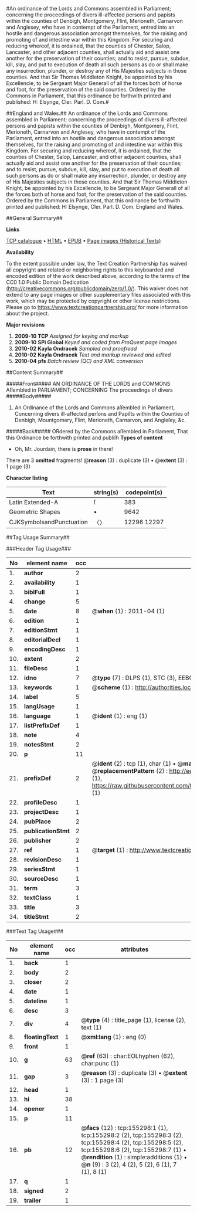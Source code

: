 #An ordinance of the Lords and Commons assembled in Parliament; concerning the proceedings of divers ill-affected persons and papists within the counties of Denbigh, Montgomery, Flint, Merioneth, Carnarvon and Anglesey, who have in contempt of the Parliament, entred into an hostile and dangerous association amongst themselves, for the raising and promoting of and intestine war within this Kingdom. For securing and reducing whereof, it is ordained, that the counties of Chester, Salop, Lancaster, and other adjacent counties, shall actually aid and assist one another for the preservation of their counties; and to resist, pursue, subdue, kill, slay, and put to execution of death all such persons as do or shall make any insurrection, plunder, or destroy any of His Majesties subjects in those counties. And that Sir Thomas Middleton Knight, be appointed by his Excellencie, to be Sergeant Major Generall of all the forces both of horse and foot, for the preservation of the said counties. Ordered by the Commons in Parliament, that this ordinance be forthwith printed and published: H: Elsynge, Cler. Parl. D. Com.#

##England and Wales.##
An ordinance of the Lords and Commons assembled in Parliament; concerning the proceedings of divers ill-affected persons and papists within the counties of Denbigh, Montgomery, Flint, Merioneth, Carnarvon and Anglesey, who have in contempt of the Parliament, entred into an hostile and dangerous association amongst themselves, for the raising and promoting of and intestine war within this Kingdom. For securing and reducing whereof, it is ordained, that the counties of Chester, Salop, Lancaster, and other adjacent counties, shall actually aid and assist one another for the preservation of their counties; and to resist, pursue, subdue, kill, slay, and put to execution of death all such persons as do or shall make any insurrection, plunder, or destroy any of His Majesties subjects in those counties. And that Sir Thomas Middleton Knight, be appointed by his Excellencie, to be Sergeant Major Generall of all the forces both of horse and foot, for the preservation of the said counties. Ordered by the Commons in Parliament, that this ordinance be forthwith printed and published: H: Elsynge, Cler. Parl. D. Com.
England and Wales.

##General Summary##

**Links**

[TCP catalogue](http://www.ota.ox.ac.uk/tcp/)  • 
[HTML](http://tei.it.ox.ac.uk/tcp/Texts-HTML/free/A83/A83041.html)  • 
[EPUB](http://tei.it.ox.ac.uk/tcp/Texts-EPUB/free/A83/A83041.epub) • 
[Page images (Historical Texts)](https://historicaltexts.jisc.ac.uk/eebo-99872999e)

**Availability**

To the extent possible under law, the Text Creation Partnership has waived all copyright and related or neighboring rights to this keyboarded and encoded edition of the work described above, according to the terms of the CC0 1.0 Public Domain Dedication (http://creativecommons.org/publicdomain/zero/1.0/). This waiver does not extend to any page images or other supplementary files associated with this work, which may be protected by copyright or other license restrictions. Please go to https://www.textcreationpartnership.org/ for more information about the project.

**Major revisions**

1. __2009-10__ __TCP__ *Assigned for keying and markup*
1. __2009-10__ __SPi Global__ *Keyed and coded from ProQuest page images*
1. __2010-02__ __Kayla Ondracek__ *Sampled and proofread*
1. __2010-02__ __Kayla Ondracek__ *Text and markup reviewed and edited*
1. __2010-04__ __pfs__ *Batch review (QC) and XML conversion*

##Content Summary##

#####Front#####
AN ORDINANCE OF THE LORDS and COMMONS Aſſembled in PARLIAMENT; CONCERNING The proceedings of divers 
#####Body#####

1. An Ordinance of the Lords and Commons aſſembled in Parliament, Concerning divers ill-affected perſons and Papiſts within the Counties of Denbigh, Mountgomery, Flint, Merioneth, Carnarvon, and Angleſey, &c.

#####Back#####
ORdered by the Commons aſſembled in Parliament, That this Ordinance be forthwith printed and publiſh
**Types of content**

  * Oh, Mr. Jourdain, there is **prose** in there!

There are 3 **omitted** fragments! 
 @__reason__ (3) : duplicate (3)  •  @__extent__ (3) : 1 page (3)

**Character listing**


|Text|string(s)|codepoint(s)|
|---|---|---|
|Latin Extended-A|ſ|383|
|Geometric Shapes|▪|9642|
|CJKSymbolsandPunctuation|〈〉|12296 12297|

##Tag Usage Summary##

###Header Tag Usage###

|No|element name|occ|attributes|
|---|---|---|---|
|1.|__author__|2||
|2.|__availability__|1||
|3.|__biblFull__|1||
|4.|__change__|5||
|5.|__date__|8| @__when__ (1) : 2011-04 (1)|
|6.|__edition__|1||
|7.|__editionStmt__|1||
|8.|__editorialDecl__|1||
|9.|__encodingDesc__|1||
|10.|__extent__|2||
|11.|__fileDesc__|1||
|12.|__idno__|7| @__type__ (7) : DLPS (1), STC (3), EEBO-CITATION (1), PROQUEST (1), VID (1)|
|13.|__keywords__|1| @__scheme__ (1) : http://authorities.loc.gov/ (1)|
|14.|__label__|5||
|15.|__langUsage__|1||
|16.|__language__|1| @__ident__ (1) : eng (1)|
|17.|__listPrefixDef__|1||
|18.|__note__|4||
|19.|__notesStmt__|2||
|20.|__p__|11||
|21.|__prefixDef__|2| @__ident__ (2) : tcp (1), char (1)  •  @__matchPattern__ (2) : ([0-9\-]+):([0-9IVX]+) (1), (.+) (1)  •  @__replacementPattern__ (2) : http://eebo.chadwyck.com/downloadtiff?vid=$1&page=$2 (1), https://raw.githubusercontent.com/textcreationpartnership/Texts/master/tcpchars.xml#$1 (1)|
|22.|__profileDesc__|1||
|23.|__projectDesc__|1||
|24.|__pubPlace__|2||
|25.|__publicationStmt__|2||
|26.|__publisher__|2||
|27.|__ref__|1| @__target__ (1) : http://www.textcreationpartnership.org/docs/. (1)|
|28.|__revisionDesc__|1||
|29.|__seriesStmt__|1||
|30.|__sourceDesc__|1||
|31.|__term__|3||
|32.|__textClass__|1||
|33.|__title__|3||
|34.|__titleStmt__|2||


###Text Tag Usage###

|No|element name|occ|attributes|
|---|---|---|---|
|1.|__back__|1||
|2.|__body__|2||
|3.|__closer__|2||
|4.|__date__|1||
|5.|__dateline__|1||
|6.|__desc__|3||
|7.|__div__|4| @__type__ (4) : title_page (1), license (2), text (1)|
|8.|__floatingText__|1| @__xml:lang__ (1) : eng (0)|
|9.|__front__|1||
|10.|__g__|63| @__ref__ (63) : char:EOLhyphen (62), char:punc (1)|
|11.|__gap__|3| @__reason__ (3) : duplicate (3)  •  @__extent__ (3) : 1 page (3)|
|12.|__head__|1||
|13.|__hi__|38||
|14.|__opener__|1||
|15.|__p__|11||
|16.|__pb__|12| @__facs__ (12) : tcp:155298:1 (1), tcp:155298:2 (2), tcp:155298:3 (2), tcp:155298:4 (2), tcp:155298:5 (2), tcp:155298:6 (2), tcp:155298:7 (1)  •  @__rendition__ (1) : simple:additions (1)  •  @__n__ (9) : 3 (2), 4 (2), 5 (2), 6 (1), 7 (1), 8 (1)|
|17.|__q__|1||
|18.|__signed__|2||
|19.|__trailer__|1||
